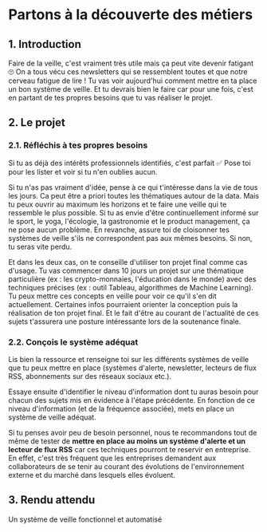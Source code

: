 # Partons à la découverte des métiers 

## 1. Introduction
Faire de la veille, c'est vraiment très utile mais ça peut vite devenir fatigant 🙄 On a tous vécu ces newsletters qui se ressemblent toutes et que notre cerveau fatigue de lire ! Tu vas voir aujourd'hui comment mettre en ta place un bon système de veille. Et tu devrais bien le faire car pour une fois, c'est en partant de tes propres besoins que tu vas réaliser le projet.

## 2. Le projet
### 2.1. Réfléchis à tes propres besoins
Si tu as déjà des intérêts professionnels identifiés, c'est parfait ✅ Pose toi pour les lister et voir si tu n'en oublies aucun. 

Si tu n'as pas vraiment d'idée, pense à ce qui t'intéresse dans la vie de tous les jours. Ca peut être a priori toutes les thématiques autour de la data. Mais tu peux ouvrir au maximum les horizons et te faire une veille qui te ressemble le plus possible. Si tu as envie d'être continuellement informé sur le sport, le yoga, l'écologie, la gastronomie et le product management, ça ne pose aucun problème. En revanche, assure toi de cloisonner tes systèmes de veille s'ils ne correspondent pas aux mêmes besoins. Si non, tu seras vite perdu. 

Et dans les deux cas, on te conseille d'utiliser ton projet final comme cas d'usage. Tu vas commencer dans 10 jours un projet sur une thématique particulière (ex : les crypto-monnaies, l'éducation dans le monde) avec des techniques précises (ex : outil Tableau, algorithmes de Machine Learning). Tu peux mettre ces concepts en veille pour voir ce qu'il s'en dit actuellement. Certaines infos pourraient orienter la conception puis la réalisation de ton projet final. Et le fait d'être au courant de l'actualité de ces sujets t'assurera une posture intéressante lors de la soutenance finale.

### 2.2. Conçois le système adéquat
Lis bien la ressource et renseigne toi sur les différents systèmes de veille que tu peux mettre en place (systèmes d'alerte, newsletter, lecteurs de flux RSS, abonnements sur des réseaux sociaux etc.). 

Essaye ensuite d'identifier le niveau d'information dont tu auras besoin pour chacun des sujets mis en évidence à l'étape précédente. En fonction de ce niveau d'information (et de la fréquence associée), mets en place un système de veille adéquat. 

Si tu penses avoir peu de besoin personnel, nous te recommandons tout de même de tester de **mettre en place au moins un système d'alerte et un lecteur de flux RSS** car ces techniques pourront te reservir en entreprise. En effet, c'est très fréquent que les entreprises demandent aux collaborateurs de se tenir au courant des évolutions de l'environnement externe et du marché dans lesquels elles évoluent. 

## 3. Rendu attendu
Un système de veille fonctionnel et automatisé
